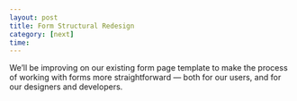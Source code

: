 ```yaml
---
layout: post
title: Form Structural Redesign
category: [next]
time:
---
```


We’ll be improving on our existing form page template to make the process of working with forms more straightforward — both for our users, and for our designers and developers.
